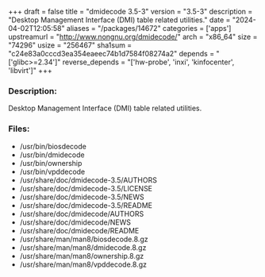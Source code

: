 +++
draft = false
title = "dmidecode 3.5-3"
version = "3.5-3"
description = "Desktop Management Interface (DMI) table related utilities."
date = "2024-04-02T12:05:58"
aliases = "/packages/14672"
categories = ['apps']
upstreamurl = "http://www.nongnu.org/dmidecode/"
arch = "x86_64"
size = "74296"
usize = "256467"
sha1sum = "c24e83a0cccd3ea354eaeec74b1d7584f08274a2"
depends = "['glibc>=2.34']"
reverse_depends = "['hw-probe', 'inxi', 'kinfocenter', 'libvirt']"
+++
### Description: 
Desktop Management Interface (DMI) table related utilities.

### Files: 
* /usr/bin/biosdecode
* /usr/bin/dmidecode
* /usr/bin/ownership
* /usr/bin/vpddecode
* /usr/share/doc/dmidecode-3.5/AUTHORS
* /usr/share/doc/dmidecode-3.5/LICENSE
* /usr/share/doc/dmidecode-3.5/NEWS
* /usr/share/doc/dmidecode-3.5/README
* /usr/share/doc/dmidecode/AUTHORS
* /usr/share/doc/dmidecode/NEWS
* /usr/share/doc/dmidecode/README
* /usr/share/man/man8/biosdecode.8.gz
* /usr/share/man/man8/dmidecode.8.gz
* /usr/share/man/man8/ownership.8.gz
* /usr/share/man/man8/vpddecode.8.gz
